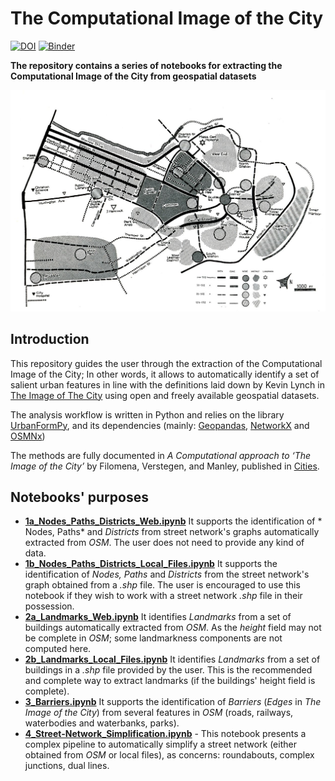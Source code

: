 # The Computational Image of the City 
[![DOI](https://zenodo.org/badge/130851801.svg)](https://zenodo.org/badge/latestdoi/130851801)
[![Binder](https://mybinder.org/badge_logo.svg)](https://mybinder.org/v2/gh/g-filomena/Computational-Image-of-the-City/master)

**The repository contains a series of notebooks for extracting the Computational Image of the City from geospatial datasets**

<img src="image_of_the_city_boston.jpg" alt="Image of the City (© The MIT Press)" />

## Introduction

This repository guides the user through the extraction of the Computational Image of the City; In other words, it allows to automatically identify a set of salient urban features in line with the definitions laid down by Kevin Lynch in [The Image of The City](https://mitpress.mit.edu/books/image-city) using open and freely available geospatial datasets.

The analysis workflow is written in Python and relies on the library [UrbanFormPy](https://github.com/g-filomena/urbanFormPy), and its dependencies (mainly: [Geopandas](http://geopandas.org), [NetworkX](https://networkx.github.io) and
[OSMNx](https://osmnx.readthedocs.io/en/stable/))

The methods are fully documented in *A Computational approach to ‘The Image of the City’* by Filomena, Verstegen, and Manley, published in [Cities](https://doi.org/10.1016/j.cities.2019.01.006).

## Notebooks' purposes

* **[1a_Nodes_Paths_Districts_Web.ipynb](1a_Nodes_Paths_Districts_Web.ipynb)** It supports the identification of * Nodes, Paths* and *Districts* from street network's graphs automatically extracted from *OSM*. The user does not need to provide any kind of data.
* **[1b_Nodes_Paths_Districts_Local_Files.ipynb](1b_Nodes_Paths_Districts_Local_Files.ipynb)** It supports the identification of *Nodes, Paths* and *Districts* from the street network's graph obtained from a *.shp* file.  The user is encouraged to use this notebook if they wish to work with a street network *.shp* file in their possession.
* **[2a_Landmarks_Web.ipynb](1a_Nodes_Paths_Districts_Web.ipynb)** It identifies *Landmarks* from a set of buildings automatically extracted from *OSM*. As the *height* field may not be complete in *OSM*; some landmarkness components are not computed here.
* **[2b_Landmarks_Local_Files.ipynb](1a_Nodes_Paths_Districts_Web.ipynb)** It identifies *Landmarks* from a set of buildings in a *.shp* file provided by the user. This is the recommended and complete way to extract landmarks (if the buildings' height field is complete). 
* **[3_Barriers.ipynb](3_Barriers.ipynb)** It supports the identification of *Barriers* (*Edges* in *The Image of the City*) from several features in *OSM* (roads, railways, waterbodies and waterbanks, parks).
* **[4_Street-Network_Simplification.ipynb](4_Street-Network_Simplification.ipynb)** - This notebook presents a complex pipeline to automatically simplify a street network (either obtained from *OSM* or local files), as concerns: roundabouts, complex junctions, dual lines.





